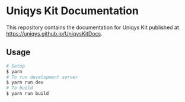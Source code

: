 # Uniqys Kit Documentation

This repository contains the documentation for Uniqys Kit published at <https://uniqys.github.io/UniqysKitDocs>.

## Usage

```bash
# Setup
$ yarn
# To run development server
$ yarn run dev
# To build
$ yarn run build
```
